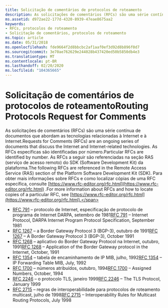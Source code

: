 ```yaml
---
title: Solicitação de comentários de protocolos de roteamento
description: As solicitações de comentários (RFCs) são uma série contínua de documentos que abordam as tecnologias relacionadas à Internet e à Internet.
ms.assetid: d972ae22-177d-4320-8939-47eae8675aa2
keywords:
- RFCs, protocolos de roteamento
- Solicitação de comentários, protocolos de roteamento
ms.topic: article
ms.date: 05/31/2018
ms.openlocfilehash: fde9664f2d8bbcbc2af1aaf0ef3d92d8b896f0d7
ms.sourcegitcommit: 3e70ae762629e244028b437420ed50b5850db4e3
ms.translationtype: MT
ms.contentlocale: pt-BR
ms.lasthandoff: 02/20/2020
ms.locfileid: "104365665"
---
```

# <a name="routing-protocols-request-for-comments"></a><span data-ttu-id="12dd5-105">Solicitação de comentários de protocolos de roteamento</span><span class="sxs-lookup"><span data-stu-id="12dd5-105">Routing Protocols Request for Comments</span></span>

<span data-ttu-id="12dd5-106">As solicitações de comentários (RFCs) são uma série contínua de documentos que abordam as tecnologias relacionadas à Internet e à Internet.</span><span class="sxs-lookup"><span data-stu-id="12dd5-106">Requests for Comments (RFCs) are an ongoing series of documents that discuss the Internet and Internet-related technologies.</span></span> <span data-ttu-id="12dd5-107">As RFCs específicas são identificadas por número.</span><span class="sxs-lookup"><span data-stu-id="12dd5-107">Particular RFCs are identified by number.</span></span> <span data-ttu-id="12dd5-108">As RFCs a seguir são referenciadas na seção RAS (serviço de acesso remoto) do SDK (Software Development Kit) da plataforma.</span><span class="sxs-lookup"><span data-stu-id="12dd5-108">The following RFCs are referenced in the Remote Access Service (RAS) section of the Platform Software Development Kit (SDK).</span></span> <span data-ttu-id="12dd5-109">Para obter mais informações sobre RFCs e como localizar cópias de uma RFC específica, consulte [https://www.rfc-editor.org/rfc.html](https://www.rfc-editor.org/rfc.html) .</span><span class="sxs-lookup"><span data-stu-id="12dd5-109">For more information about RFCs and how to locate copies of a particular RFC, see [https://www.rfc-editor.org/rfc.html](https://www.rfc-editor.org/rfc.html).</span></span>

-   <span data-ttu-id="12dd5-110">[RFC 791](https://www.ietf.org/rfc/rfc791.txt) – protocolo de Internet, especificação de protocolo de programa de Internet DARPA, setembro de 1981</span><span class="sxs-lookup"><span data-stu-id="12dd5-110">[RFC 791](https://www.ietf.org/rfc/rfc791.txt) – Internet Protocol, DARPA Internet Program Protocol Specification, September 1981</span></span>
-   <span data-ttu-id="12dd5-111">[RFC 1267](https://www.ietf.org/rfc/rfc1267.txt) – a Border Gateway Protocol 3 (BGP-3), outubro de 1991</span><span class="sxs-lookup"><span data-stu-id="12dd5-111">[RFC 1267](https://www.ietf.org/rfc/rfc1267.txt) – A Border Gateway Protocol 3 (BGP-3), October 1991</span></span>
-   <span data-ttu-id="12dd5-112">[RFC 1268](https://www.ietf.org/rfc/rfc1268.txt) – aplicativo do Border Gateway Protocol na Internet, outubro, 1991</span><span class="sxs-lookup"><span data-stu-id="12dd5-112">[RFC 1268](https://www.ietf.org/rfc/rfc1268.txt) – Application of the Border Gateway protocol in the Internet, October, 1991</span></span>
-   <span data-ttu-id="12dd5-113">[RFC 1354](https://www.ietf.org/rfc/rfc1354.txt) – tabela de encaminhamento de IP MIB, julho, 1992</span><span class="sxs-lookup"><span data-stu-id="12dd5-113">[RFC 1354](https://www.ietf.org/rfc/rfc1354.txt) – IP Forwarding Table MIB, July, 1992</span></span>
-   <span data-ttu-id="12dd5-114">[RFC 1700](https://www.ietf.org/rfc/rfc1700.txt) – números atribuídos, outubro, 1994</span><span class="sxs-lookup"><span data-stu-id="12dd5-114">[RFC 1700](https://www.ietf.org/rfc/rfc1700.txt) – Assigned Numbers, October, 1994</span></span>
-   <span data-ttu-id="12dd5-115">[RFC 2246](https://www.ietf.org/rfc/rfc2246.txt) – o protocolo TLS, janeiro 1999</span><span class="sxs-lookup"><span data-stu-id="12dd5-115">[RFC 2246](https://www.ietf.org/rfc/rfc2246.txt) – The TLS Protocol, January 1999</span></span>
-   <span data-ttu-id="12dd5-116">[RFC 2715](https://www.ietf.org/rfc/rfc2715.txt) – regras de interoperabilidade para protocolos de roteamento multicast, julho de 1998</span><span class="sxs-lookup"><span data-stu-id="12dd5-116">[RFC 2715](https://www.ietf.org/rfc/rfc2715.txt) – Interoperability Rules for Multicast Routing Protocols, July 1998</span></span>

 

 




